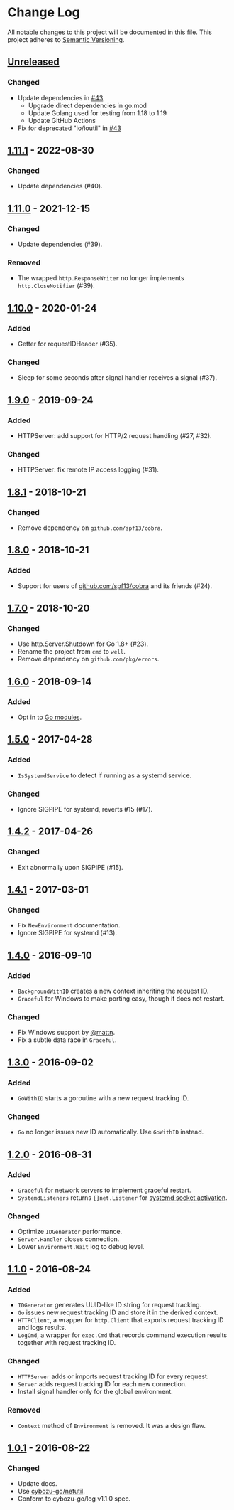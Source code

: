 # Change Log

All notable changes to this project will be documented in this file.
This project adheres to [Semantic Versioning](http://semver.org/).

## [Unreleased]

### Changed
- Update dependencies in [#43](https://github.com/cybozu-go/well/pull/43)
    - Upgrade direct dependencies in go.mod
    - Update Golang used for testing from 1.18 to 1.19
    - Update GitHub Actions
- Fix for deprecated "io/ioutil" in [#43](https://github.com/cybozu-go/well/pull/43)

## [1.11.1] - 2022-08-30

### Changed
- Update dependencies (#40).

## [1.11.0] - 2021-12-15

### Changed
- Update dependencies (#39).

### Removed
- The wrapped `http.ResponseWriter` no longer implements `http.CloseNotifier` (#39).

## [1.10.0] - 2020-01-24
### Added
- Getter for requestIDHeader (#35).

### Changed
- Sleep for some seconds after signal handler receives a signal (#37).

## [1.9.0] - 2019-09-24
### Added
- HTTPServer: add support for HTTP/2 request handling (#27, #32).

### Changed
- HTTPServer: fix remote IP access logging (#31).

## [1.8.1] - 2018-10-21
### Changed
- Remove dependency on `github.com/spf13/cobra`.

## [1.8.0] - 2018-10-21
### Added
- Support for users of [github.com/spf13/cobra](https://github.com/spf13/cobra) and its friends (#24).

## [1.7.0] - 2018-10-20
### Changed
- Use http.Server.Shutdown for Go 1.8+ (#23).
- Rename the project from `cmd` to `well`.
- Remove dependency on `github.com/pkg/errors`.

## [1.6.0] - 2018-09-14
### Added
- Opt in to [Go modules](https://github.com/golang/go/wiki/Modules).

## [1.5.0] - 2017-04-28
### Added
- `IsSystemdService` to detect if running as a systemd service.

### Changed
- Ignore SIGPIPE for systemd, reverts #15 (#17).

## [1.4.2] - 2017-04-26
### Changed
- Exit abnormally upon SIGPIPE (#15).

## [1.4.1] - 2017-03-01
### Changed
- Fix `NewEnvironment` documentation.
- Ignore SIGPIPE for systemd (#13).

## [1.4.0] - 2016-09-10
### Added
- `BackgroundWithID` creates a new context inheriting the request ID.
- `Graceful` for Windows to make porting easy, though it does not restart.

### Changed
- Fix Windows support by [@mattn](https://github.com/mattn).
- Fix a subtle data race in `Graceful`.

## [1.3.0] - 2016-09-02
### Added
- `GoWithID` starts a goroutine with a new request tracking ID.

### Changed
- `Go` no longer issues new ID automatically.  Use `GoWithID` instead.

## [1.2.0] - 2016-08-31
### Added
- `Graceful` for network servers to implement graceful restart.
- `SystemdListeners` returns `[]net.Listener` for [systemd socket activation][activation].

### Changed
- Optimize `IDGenerator` performance.
- `Server.Handler` closes connection.
- Lower `Environment.Wait` log to debug level.

## [1.1.0] - 2016-08-24
### Added
- `IDGenerator` generates UUID-like ID string for request tracking.
- `Go` issues new request tracking ID and store it in the derived context.
- `HTTPClient`, a wrapper for `http.Client` that exports request tracking ID and logs results.
- `LogCmd`, a wrapper for `exec.Cmd` that records command execution results together with request tracking ID.

### Changed
- `HTTPServer` adds or imports request tracking ID for every request.
- `Server` adds request tracking ID for each new connection.
- Install signal handler only for the global environment.

### Removed
- `Context` method of `Environment` is removed.  It was a design flaw.

## [1.0.1] - 2016-08-22
### Changed
- Update docs.
- Use [cybozu-go/netutil](https://github.com/cybozu-go/netutil).
- Conform to cybozu-go/log v1.1.0 spec.

[activation]: http://0pointer.de/blog/projects/socket-activation.html
[Unreleased]: https://github.com/cybozu-go/cmd/compare/v1.11.1...HEAD
[1.11.1]: https://github.com/cybozu-go/cmd/compare/v1.11.0...v1.11.1
[1.11.0]: https://github.com/cybozu-go/cmd/compare/v1.10.0...v1.11.0
[1.10.0]: https://github.com/cybozu-go/cmd/compare/v1.9.0...v1.10.0
[1.9.0]: https://github.com/cybozu-go/cmd/compare/v1.8.1...v1.9.0
[1.8.1]: https://github.com/cybozu-go/cmd/compare/v1.8.0...v1.8.1
[1.8.0]: https://github.com/cybozu-go/cmd/compare/v1.7.0...v1.8.0
[1.7.0]: https://github.com/cybozu-go/cmd/compare/v1.6.0...v1.7.0
[1.6.0]: https://github.com/cybozu-go/cmd/compare/v1.5.0...v1.6.0
[1.5.0]: https://github.com/cybozu-go/cmd/compare/v1.4.2...v1.5.0
[1.4.2]: https://github.com/cybozu-go/cmd/compare/v1.4.1...v1.4.2
[1.4.1]: https://github.com/cybozu-go/cmd/compare/v1.4.0...v1.4.1
[1.4.0]: https://github.com/cybozu-go/cmd/compare/v1.3.0...v1.4.0
[1.3.0]: https://github.com/cybozu-go/cmd/compare/v1.2.0...v1.3.0
[1.2.0]: https://github.com/cybozu-go/cmd/compare/v1.1.0...v1.2.0
[1.1.0]: https://github.com/cybozu-go/cmd/compare/v1.0.1...v1.1.0
[1.0.1]: https://github.com/cybozu-go/cmd/compare/v1.0.0...v1.0.1
